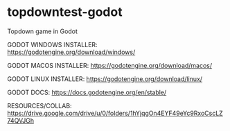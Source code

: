 # topdowntest-godot
Topdown game in Godot


GODOT WINDOWS INSTALLER:
https://godotengine.org/download/windows/

GODOT MACOS INSTALLER:
https://godotengine.org/download/macos/

GODOT LINUX INSTALLER:
https://godotengine.org/download/linux/

GODOT DOCS:
https://docs.godotengine.org/en/stable/

RESOURCES/COLLAB:
https://drive.google.com/drive/u/0/folders/1hYjqgOn4EYF49eYc9RxoCscLZ74QVJGh

